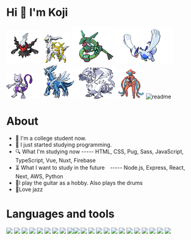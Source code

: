 # Hi :wave: I'm Koji 
![darkrai](https://raw.githubusercontent.com/PokeAPI/sprites/master/sprites/pokemon/versions/generation-v/black-white/animated/491.gif)
![darkrai](https://raw.githubusercontent.com/PokeAPI/sprites/master/sprites/pokemon/versions/generation-v/black-white/animated/493.gif)
![darkrai](https://raw.githubusercontent.com/PokeAPI/sprites/master/sprites/pokemon/versions/generation-v/black-white/animated/384.gif)
![darkrai](https://raw.githubusercontent.com/PokeAPI/sprites/master/sprites/pokemon/versions/generation-v/black-white/animated/249.gif)
![darkrai](https://raw.githubusercontent.com/PokeAPI/sprites/master/sprites/pokemon/versions/generation-v/black-white/animated/150.gif)
![darkrai](https://raw.githubusercontent.com/PokeAPI/sprites/master/sprites/pokemon/versions/generation-v/black-white/animated/483.gif)
![darkrai](https://raw.githubusercontent.com/PokeAPI/sprites/master/sprites/pokemon/versions/generation-v/black-white/animated/643.gif)
![darkrai](https://raw.githubusercontent.com/PokeAPI/sprites/master/sprites/pokemon/versions/generation-v/black-white/animated/386.gif)
![readme](https://user-images.githubusercontent.com/71201308/99968993-3844fe00-2ddd-11eb-90c0-972f25ad58ce.png)
# About 
-  :pencil: I'm a college student now.
-  :muscle: I just started studying programming.
-  :mag: What I'm studying now ----- HTML, CSS, Pug, Sass, JavaScript, TypeScript, Vue, Nuxt, Firebase
- :hourglass_flowing_sand: What I want to study in the future　----- Node.js, Express, React, Next, AWS, Python
- :guitar:I play the guitar as a hobby. Also plays the drums
-  :saxophone:Love jazz
# Languages and tools
<img src="https://cdn.svgporn.com/logos/html-5.svg" width="30px"> <img src="https://cdn.svgporn.com/logos/css-3.svg" width="30px"> <img src="https://cdn.svgporn.com/logos/sass.svg" width="40px"> <img src="https://cdn.svgporn.com/logos/pug.svg" width="40px"> <img src="https://cdn.svgporn.com/logos/javascript.svg" width="40px"> <img src="https://cdn.svgporn.com/logos/typescript-icon.svg" width="40px"> <img src="https://cdn.svgporn.com/logos/vue.svg" width="40px"> <img src="https://cdn.svgporn.com/logos/vuetifyjs.svg" width="30px"> <img src="https://cdn.svgporn.com/logos/nuxt-icon.svg" width="40px"><img src="https://cdn.svgporn.com/logos/react.svg" width="40px"> <img src="https://cdn.svgporn.com/logos/nextjs.svg" width="40px"> <img src="https://cdn.svgporn.com/logos/npm.svg" width="40px"> <img src="https://cdn.svgporn.com/logos/yarn.svg" width="40px"> <img src="https://cdn.svgporn.com/logos/python.svg" width="40px"> <img src="https://cdn.svgporn.com/logos/django.svg" width="30px"> <img src="https://cdn.svgporn.com/logos/firebase.svg" width="30px"> <img src="https://cdn.svgporn.com/logos/git-icon.svg" width="40px"> <img src="https://cdn.svgporn.com/logos/github-icon.svg" width="40px"> <img src="https://cdn.svgporn.com/logos/gitlab.svg" width="40px"> <img src="https://cdn.svgporn.com/logos/visual-studio-code.svg" width="40px"> <img src="https://cdn.svgporn.com/logos/eslint.svg" width="40px"> <img src="https://cdn.svgporn.com/logos/prettier.svg" width="40px">
